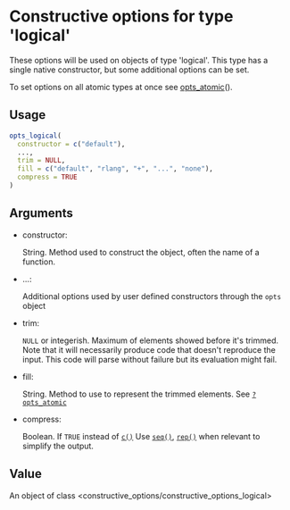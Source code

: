 # Constructive options for type 'logical'

These options will be used on objects of type 'logical'. This type has a
single native constructor, but some additional options can be set.

To set options on all atomic types at once see
[opts_atomic](https://cynkra.github.io/constructive/reference/opts_atomic.md)().

## Usage

``` r
opts_logical(
  constructor = c("default"),
  ...,
  trim = NULL,
  fill = c("default", "rlang", "+", "...", "none"),
  compress = TRUE
)
```

## Arguments

- constructor:

  String. Method used to construct the object, often the name of a
  function.

- ...:

  Additional options used by user defined constructors through the
  `opts` object

- trim:

  `NULL` or integerish. Maximum of elements showed before it's trimmed.
  Note that it will necessarily produce code that doesn't reproduce the
  input. This code will parse without failure but its evaluation might
  fail.

- fill:

  String. Method to use to represent the trimmed elements. See
  [`?opts_atomic`](https://cynkra.github.io/constructive/reference/opts_atomic.md)

- compress:

  Boolean. If `TRUE` instead of [`c()`](https://rdrr.io/r/base/c.html)
  Use [`seq()`](https://rdrr.io/r/base/seq.html),
  [`rep()`](https://rdrr.io/r/base/rep.html) when relevant to simplify
  the output.

## Value

An object of class \<constructive_options/constructive_options_logical\>
